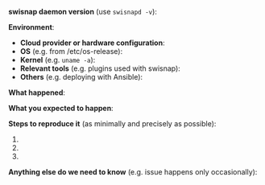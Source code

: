 <!--
Thanks for filing an issue! Before hitting the button, give this a read.

If you are reporting a new issue, make sure that we do not have any duplicates already open. You can ensure this by searching the issue list for this repository. If there is a duplicate, please close your issue and add a comment to the existing issue instead.

If you suspect your issue is a bug, please add as much context as you can using the template below. If it is not a bug, remove any sections you don't need and explain how we can help.

As a basic rule, if you cannot provide enough information to continue addressing the issue within 7 days, a maintainer will close it. We will, however, reopen it if you later provide the information. Thanks again.
-->

**swisnap daemon version** (use `swisnapd -v`):

**Environment**:
- **Cloud provider or hardware configuration**:
- **OS** (e.g. from /etc/os-release):
- **Kernel** (e.g. `uname -a`):
- **Relevant tools** (e.g. plugins used with swisnap):
- **Others** (e.g. deploying with Ansible):


**What happened**:


**What you expected to happen**:


**Steps to reproduce it** (as minimally and precisely as possible):

1. 
2. 
3. 


**Anything else do we need to know** (e.g. issue happens only occasionally):